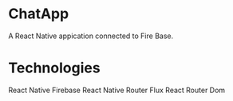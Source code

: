 # ChatApp
A React Native appication connected to Fire Base.

# Technologies

React Native
Firebase
React Native Router Flux
React Router Dom



